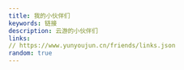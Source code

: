 ```yaml
---
title: 我的小伙伴们
keywords: 链接
description: 云游的小伙伴们
links: 
// https://www.yunyoujun.cn/friends/links.json
random: true
---
```


<YunLinks :links="frontmatter.links" :random="frontmatter.random" />
